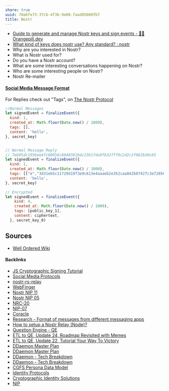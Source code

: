 ```yaml
---
share: true
uuid: 78abfe73-37cb-4f3b-9e08-faad85669fb7
title: Nostr
---
```

* [Guide to generate and manage Nostr keys and sign events - 🍊💊 Orangepill.dev](https://orangepill.dev/nostr-guides/guide-nostr-key-generation-and-management/)
* [What kind of keys does nostr use? Any standard? : nostr](https://old.reddit.com/r/nostr/comments/10jo2r1/what_kind_of_keys_does_nostr_use_any_standard/)
* Why are you interested in Nostr?
* What is Nostr used for?
* Do you have a Nostr account?
* What are some interesting conversations happening on Nostr?
* Who are some interesting people on Nostr?
* Nostr Re-mailer

#### [Social Media Message Format](../ea6dd9c4-c148-4631-af5f-63ffe73fceb3)

For Replies check out "Tags", on [The Nostr Protocol](https://nostr.how/en/the-protocol)



``` js
//Normal Messages
let signedEvent = finalizeEvent({
  kind: 1,
  created_at: Math.floor(Date.now() / 1000),
  tags: [],
  content: 'hello',
}, secret_key)


// Normal Message Reply
// 7eb95dc1956ee4fc08956c8948381bdc2361fda9fb32fff9c2d2c2f062b30c65
let signedEvent = finalizeEvent({
  kind: 1,
  created_at: Math.floor(Date.now() / 1000),
  tags: [["e","3d31eb5c11729d19f3e9c613e4aaaeb2e352caa042b07427c3e72056c51f9ab8","","root"],["e","dc8a5f08d3effe321be8447274b98206dbc7d504411e707a532781809ca73808"],["e","7805668e76e0326152989c95f15262904acd002946505d91e901e81233bb6f21","","reply"],["p","6ad3e2a34818b153c81f48c58f44e5199e7b4fc8dbe37810a000dce3c90b7740"],["p","3bf0c63fcb93463407af97a5e5ee64fa883d107ef9e558472c4eb9aaaefa459d"],["p","f901616f00a63f4f9c7881d4871a03df3d4cee7291eafd7adcbeea7c95c58e27"]],
  content: 'hello',
}, secret_key)

// Encrypted
let signedEvent = finalizeEvent({
    kind: 4,
    created_at: Math.floor(Date.now() / 1000),
    tags: [public_key_1],
    content: ciphertext,
  }, secret_key_0)

```
## Sources

* [Well Ordered Wiki](https://wiki.wellorder.net/post/nostr-intro/)

#### Backlinks

* [JS Cryptographic Signing Tutorial](/be82e67e-13f4-4c86-b3ec-b32852c54e2b)
* [Social Media Protocols](/37e87601-6401-4560-95ba-13e732de1ce4)
* [nostr-rs-relay](/cbe052f9-ebc2-4f4b-845f-f6e5d9aa2750)
* [WebFinger](/6128bd66-61c4-4855-89a6-84885e91c505)
* [Nostr NIP 11](/62987d3a-b320-4b5b-b762-e49ee3508f3f)
* [Nostr NIP 05](/8db2dd22-7235-4c50-bd6d-d79b4a55e879)
* [NRC-20](/5056b28a-f1ad-4a50-95e3-6643c5db6dda)
* [NIP-07](/8d015c0e-3b3b-4346-b04b-ae60b1d31769)
* [Coracle](/becb58a7-a502-4c7a-9de9-9579a8fee62a)
* [Research - Format of messages from different messaging apps](/6af8ae27-bf2e-4228-aaba-d28f82f4e329)
* [How to setup a Nostr Relay (Node)?](/e8ff8c66-53ec-424f-aa7d-3714a3017dcc)
* [Question Engine - QE](/cc5cc49d-f554-4f29-b31a-b8789688e6a3)
* [ETL to QE, Update 24, Roadmap Revisited with Memes](/89c90b4a-2065-4b58-93eb-107794ed8671)
* [ETL to QE, Update 22, Tutorial Your Way To Victory](/72b60152-c15c-4243-8329-67cd13e78ba6)
* [DDaemon Master Plan](/58fef7f0-c9dc-44b3-949f-1c034bc24cf2)
* [DDaemon Master Plan](/58fef7f0-c9dc-44b3-949f-1c034bc24cf2)
* [DDaemon - Tech Breakdown](/457c6a22-361f-4b4b-9867-809c7c6d0316)
* [DDaemon - Tech Breakdown](/457c6a22-361f-4b4b-9867-809c7c6d0316)
* [CGFS Persona Data Model](/bbb2e4e9-08b9-461e-ba58-8a15c27d06d1)
* [Identity Protocols](/197d37c9-dd58-4222-8c98-9f63c043a77b)
* [Cryptographic Identity Solutions](/f5eee849-3ed2-4fb6-a006-522bdcb233fe)
* [NIP](/79ef73c3-8e89-4380-9c54-689d8406ec49)